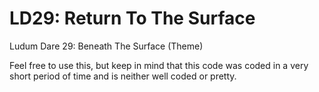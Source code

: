 LD29: Return To The Surface
==========================

Ludum Dare 29: Beneath The Surface (Theme)


Feel free to use this, but keep in mind that this code was coded in a very short  period of time and is neither well coded or pretty.
